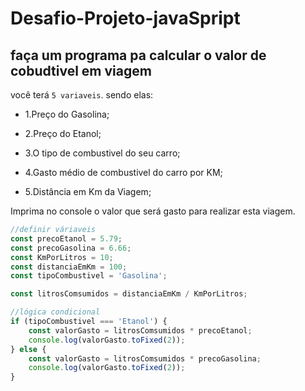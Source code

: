 # Desafio-Projeto-javaSpript

## faça um programa pa calcular o valor de cobudtivel em viagem

você terá `5 variaveis`. sendo elas:
 - 1.Preço do Gasolina;
 
 - 2.Preço do Etanol;
 
 - 3.O tipo de combustivel do seu carro;
 
 - 4.Gasto médio de combustivel do carro por KM;
 
 - 5.Distância em Km da Viagem;

Imprima no console o valor que será gasto para realizar esta viagem.

```js
//definir váriaveis
const precoEtanol = 5.79;
const precoGasolina = 6.66;
const KmPorLitros = 10;
const distanciaEmKm = 100;
const tipoCombustivel = 'Gasolina';

const litrosComsumidos = distanciaEmKm / KmPorLitros;

//lógica condicional
if (tipoCombustivel === 'Etanol') {
    const valorGasto = litrosComsumidos * precoEtanol;
    console.log(valorGasto.toFixed(2));
} else {
    const valorGasto = litrosComsumidos * precoGasolina;
    console.log(valorGasto.toFixed(2));
}
```
